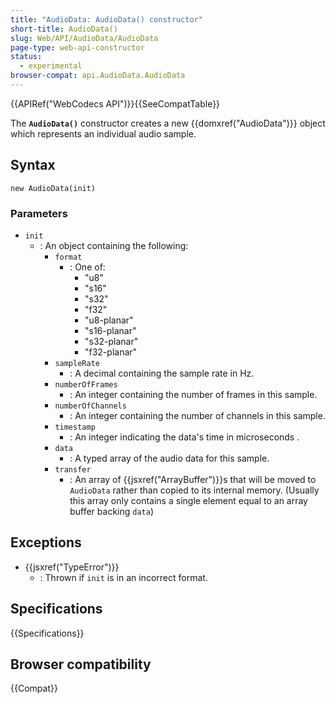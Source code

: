 ```yaml
---
title: "AudioData: AudioData() constructor"
short-title: AudioData()
slug: Web/API/AudioData/AudioData
page-type: web-api-constructor
status:
  - experimental
browser-compat: api.AudioData.AudioData
---
```


{{APIRef("WebCodecs API")}}{{SeeCompatTable}}

The **`AudioData()`** constructor creates a new {{domxref("AudioData")}} object which represents an individual audio sample.

## Syntax

```js-nolint
new AudioData(init)
```

### Parameters

- `init`
  - : An object containing the following:
    - `format`
      - : One of:
        - "u8"
        - "s16"
        - "s32"
        - "f32"
        - "u8-planar"
        - "s16-planar"
        - "s32-planar"
        - "f32-planar"
    - `sampleRate`
      - : A decimal containing the sample rate in Hz.
    - `numberOfFrames`
      - : An integer containing the number of frames in this sample.
    - `numberOfChannels`
      - : An integer containing the number of channels in this sample.
    - `timestamp`
      - : An integer indicating the data's time in microseconds .
    - `data`
      - : A typed array of the audio data for this sample.
    - `transfer`
      - : An array of {{jsxref("ArrayBuffer")}}s that will be moved to `AudioData` rather than copied to its internal memory. (Usually this array only contains a single element equal to an array buffer backing `data`)

## Exceptions

- {{jsxref("TypeError")}}
  - : Thrown if `init` is in an incorrect format.

## Specifications

{{Specifications}}

## Browser compatibility

{{Compat}}
